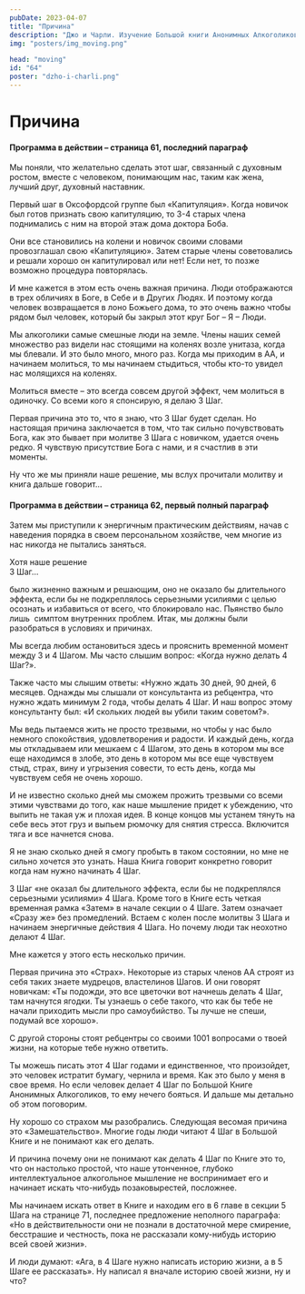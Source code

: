 ```yaml
---
pubDate: 2023-04-07
title: "Причина"
description: "Джо и Чарли. Изучение Большой книги Анонимных Алкоголиков.  (063)"
img: "posters/img_moving.png"

head: "moving"
id: "64"
poster: "dzho-i-charli.png"
---
```


# Причина

#### Программа в действии – страница 61, последний параграф

Мы поняли, что желательно сделать этот шаг, связанный с духовным ростом, вместе с человеком, понимающим нас, таким как жена, лучший друг, духовный наставник.

Первый шаг в Оксофордсой группе был «Капитуляция». Когда новичок был готов признать свою капитуляцию, то 3-4 старых члена поднимались с ним на второй этаж дома доктора Боба.

Они все становились на колени и новичок своими словами провозглашал свою «Капитуляцию». Затем старые члены советовались и решали хорошо он капитулировал или нет! Если нет, то позже возможно процедура повторялась.

И мне кажется в этом есть очень важная причина. Люди отображаются в трех обличиях в Боге, в Себе и в Других Людях. И поэтому когда человек возвращается в лоно Божьего дома, то это очень важно чтобы рядом был человек, который бы закрыл этот круг Бог – Я – Люди.

Мы алкоголики самые смешные люди на земле. Члены наших семей множество раз видели нас стоящими на коленях возле унитаза, когда мы блевали. И это было много, много раз. Когда мы приходим в АА, и начинаем молиться, то мы начинаем стыдиться, чтобы кто-то увидел нас молящихся на коленях.

Молиться вместе – это всегда совсем другой эффект, чем молиться в одиночку. Со всеми кого я спонсирую, я делаю 3 Шаг.

Первая причина это то, что я знаю, что 3 Шаг будет сделан. Но настоящая причина заключается в том, что так сильно почувствовать Бога, как это бывает при молитве 3 Шага с новичком, удается очень редко. Я чувствую присутствие Бога с нами, и я счастлив в эти моменты.

Ну что же мы приняли наше решение, мы вслух прочитали молитву и книга дальше говорит…

#### Программа в действии – страница 62, первый полный параграф

Затем мы приступили к энергичным практическим действиям, начав с наведения порядка в своем персональном хозяйстве, чем многие из нас никогда не пытались заняться.

Хотя наше решение <br>
3 Шаг…

было жизненно важным и решающим, оно не оказало бы длительного эффекта, если бы не подкреплялось серьезными усилиями с целью осознать и избавиться от всего, что блокировало нас. Пьянство было лишь  симптом внутренних проблем. Итак, мы должны были разобраться в условиях и причинах.

Мы всегда любим остановиться здесь и прояснить временной момент между 3 и 4 Шагом. Мы часто слышим вопрос: «Когда нужно делать 4 Шаг?».

Также часто мы слышим ответы: «Нужно ждать 30 дней, 90 дней, 6 месяцев. Однажды мы слышали от консультанта из ребцентра, что нужно ждать минимум 2 года, чтобы делать 4 Шаг. И наш вопрос этому консультанту был: «И скольких людей вы убили таким советом?».

Мы ведь пытаемся жить не просто трезвыми, но чтобы у нас было немного спокойствия, удовлетворения и радости. И каждый день, когда мы откладываем или мешкаем с 4 Шагом, это день в котором мы все еще находимся в злобе, это день в котором мы все еще чувствуем стыд, страх, вину и угрызения совести, то есть день, когда мы чувствуем себя не очень хорошо.

И не известно сколько дней мы сможем прожить трезвыми со всеми этими чувствами до того, как наше мышление придет к убеждению, что выпить не такая уж и плохая идея. В конце концов мы устанем тянуть на себе весь этот груз и выпьем рюмочку для снятия стресса. Включится тяга и все начнется снова.

Я не знаю сколько дней я смогу пробыть в таком состоянии, но мне не сильно хочется это узнать. Наша Книга говорит конкретно говорит когда нам нужно начинать 4 Шаг.

3 Шаг «не оказал бы длительного эффекта, если бы не подкреплялся серьезными усилиями» 4 Шага.
Кроме того в Книге есть четкая временная рамка «Затем» в начале секции о 4 Шаге. Затем означает «Сразу же» без промедлений. Встаем с колен после молитвы 3 Шага и начинаем энергичные действия 4 Шага. Но почему люди так неохотно делают 4 Шаг.

Мне кажется у этого есть несколько причин.

Первая причина это «Страх». Некоторые из старых членов АА строят из себя таких знаете мудрецов, властелинов Шагов. И они говорят новичкам: «Ты подожди, это все цветочки вот начнешь делать 4 Шаг, там начнутся ягодки. Ты узнаешь о себе такого, что как бы тебе не начали приходить мысли про самоубийство. Ты лучше не спеши, подумай все хорошо».

С другой стороны стоят ребцентры со своими 1001 вопросами о твоей жизни, на которые тебе нужно ответить.

Ты можешь писать этот 4 Шаг годами и единственное, что произойдет, это человек истратит бумагу, чернила и время. Как это было у меня в свое время. Но если человек делает 4 Шаг по Большой Книге Анонимных Алкоголиков, то ему нечего бояться. И дальше мы детально об этом поговорим.

Ну хорошо со страхом мы разобрались. Следующая весомая причина это «Замешательство». Многие годы люди читают 4 Шаг в Большой Книге и не понимают как его делать.

И причина почему они не понимают как делать 4 Шаг по Книге это то, что он настолько простой, что наше утонченное, глубоко интеллектуальное алкогольное мышление не воспринимает его и начинает искать что-нибудь позаковырестей, посложнее.

Мы начинаем искать ответ в Книге и находим его в 6 главе в секции 5 Шага на странице 71, последнее предложение неполного параграфа: «Но в действительности они не познали в достаточной мере смирение, бесстрашие и честность, пока не рассказали кому-нибудь историю всей своей жизни».

И люди думают: «Ага, в 4 Шаге нужно написать историю жизни, а в 5 Шаге ее рассказать».
Ну написал я вначале историю своей жизни, ну и что?
